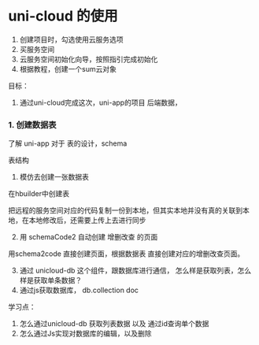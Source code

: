 # uni-cloud 的使用

1. 创建项目时，勾选使用云服务选项
2. 买服务空间
3. 云服务空间初始化向导，按照指引完成初始化
4. 根据教程，创建一个sum云对象



目标：

1. 通过uni-cloud完成这次，uni-app的项目 后端数据，





### 1. 创建数据表

了解 uni-app 对于 表的设计，schema



表结构

1. 模仿去创建一张数据表

在hbuilder中创建表

把远程的服务空间对应的代码复制一份到本地，但其实本地并没有真的关联到本地，在本地修改后，还需要上传上去进行同步

2. 用 schemaCode2 自动创建 增删改查 的页面

用schema2code 直接创建页面，根据数据表 直接创建对应的增删改查页面。

3. 通过 unicloud-db 这个组件，跟数据库进行通信， 怎么样是获取列表，怎么样是获取单条数据？
4. 通过js获取数据库， db.collection  doc



学习点：

1. 怎么通过unicloud-db 获取列表数据 以及 通过id查询单个数据
2. 怎么通过Js实现对数据库的编辑，以及删除